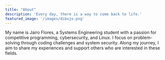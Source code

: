 ```yaml
---
title: "About"
description: 'Every day, there is a way to come back to life.'
featured_image: '/images/dibujo.png'
---
```

My name is Jairo Flores, a Systems Engineering student with a passion for competitive programming, cybersecurity, and Linux. I focus on problem-solving through coding challenges and system security. Along my journey, I aim to share my experiences and support others who are interested in these fields.